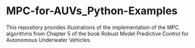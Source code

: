 # MPC-for-AUVs_Python-Examples
This repository provides illustrations of the implementation of the MPC algorithms from Chapter 5 of the book Robust Model Predictive Control for Autonomous Underwater Vehicles.
